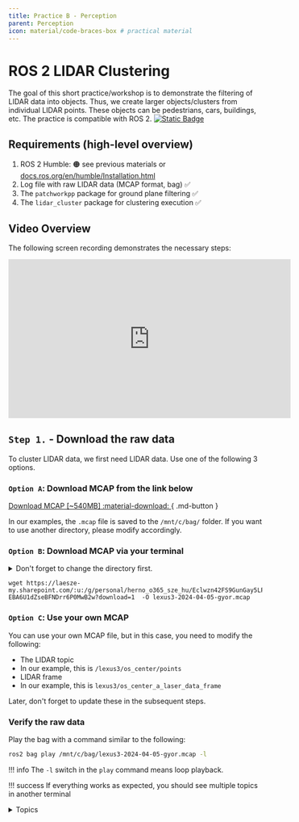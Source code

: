 ```yaml
---
title: Practice B - Perception
parent: Perception
icon: material/code-braces-box # practical material
---
```


# ROS 2 LIDAR Clustering

The goal of this short practice/workshop is to demonstrate the filtering of LIDAR data into objects. Thus, we create larger objects/clusters from individual LIDAR points. These objects can be pedestrians, cars, buildings, etc. The practice is compatible with ROS 2. [![Static Badge](https://img.shields.io/badge/ROS_2-Humble-34aec5)](https://docs.ros.org/en/humble/)

## Requirements (high-level overview)
1. ROS 2 Humble: 🟠 see previous materials or [docs.ros.org/en/humble/Installation.html](https://docs.ros.org/en/humble/Installation.html)
2. Log file with raw LIDAR data (MCAP format, bag) ✅
3. The `patchworkpp` package for ground plane filtering ✅
4. The `lidar_cluster` package for clustering execution ✅

## Video Overview

The following screen recording demonstrates the necessary steps:

<iframe width="560" height="315" src="https://www.youtube.com/embed/YJyczb53vrg?si=rqnKHgE7y70-5B3a" title="YouTube video player" frameborder="0" allow="accelerometer; autoplay; clipboard-write; encrypted-media; gyroscope; picture-in-picture; web-share" referrerpolicy="strict-origin-when-cross-origin" allowfullscreen></iframe>

## `Step 1.` - Download the raw data

To cluster LIDAR data, we first need LIDAR data. Use one of the following 3 options.

### `Option A`: Download MCAP from the link below

[Download MCAP [~540MB] :material-download: ](https://laesze-my.sharepoint.com/:u:/g/personal/herno_o365_sze_hu/Eclwzn42FS9GunGay5LPq-EBA6U1dZseBFNDrr6P0MwB2w?download=1){ .md-button }

In our examples, the `.mcap` file is saved to the `/mnt/c/bag/` folder. If you want to use another directory, please modify accordingly.

### `Option B`: Download MCAP via your terminal

<details>
<summary> Don't forget to change the directory first.</summary>

In our case, `/mnt/c/bag/` is the place where we will put it:

``` bash
cd /mnt/c/bag/
```
</details>

```
wget https://laesze-my.sharepoint.com/:u:/g/personal/herno_o365_sze_hu/Eclwzn42FS9GunGay5LPq-EBA6U1dZseBFNDrr6P0MwB2w?download=1  -O lexus3-2024-04-05-gyor.mcap
```

### `Option C`: Use your own MCAP
You can use your own MCAP file, but in this case, you need to modify the following:

- The LIDAR topic
 - In our example, this is `/lexus3/os_center/points`
- LIDAR frame
 - In our example, this is `lexus3/os_center_a_laser_data_frame`

Later, don't forget to update these in the subsequent steps.

### Verify the raw data

Play the bag with a command similar to the following:
``` bash
ros2 bag play /mnt/c/bag/lexus3-2024-04-05-gyor.mcap -l
```

!!! info 
    The `-l` switch in the `play` command means loop playback.

!!! success
    If everything works as expected, you should see multiple topics in another terminal
    <details>
    <summary> Topics</summary>
    In another terminal, issue the following command:

    ``` bash
    ros2 topic list
    ```
    You should see a similar topic list:


    ``` bash
    /clock
    /events/read_split
    /lexus3/gps/duro/current_pose
    /lexus3/gps/duro/imu
    /lexus3/gps/duro/mag
    /lexus3/gps/duro/navsatfix
    /lexus3/gps/duro/status_flag
    /lexus3/gps/duro/status_string
    /lexus3/gps/duro/time_diff
    /lexus3/gps/duro/time_ref
    /lexus3/os_center/points
    /lexus3/os_left/points
    /lexus3/os_right/points
    /lexus3/zed2i/zed_node/left/image_rect_color/compressed
    /parameter_events
    /rosout
    /tf
    /tf_static   
    ```
    </details>

    Also, there must be at least one `sensor_msgs/msg/PointCloud2`, check with:
    ``` bash
     ros2 topic type /lexus3/os_center/points
    ```
    Result:
    ``` bash
    sensor_msgs/msg/PointCloud2
    ```

## `Step 2` - Install `ROS 2` packages

!!! info 
    If you don't have a `~/ros2_ws/` workspace, you will need the following command:
    ```bash
    mkdir -p ~/ros2_ws/src
    ```
    If you have a different workspace name, modify the following commands accordingly.

### Clone `patchworkpp` package
The `patchwork-plusplus-ros` is the ROS 2 package of Patchwork++ (@ IROS'22), providing fast and robust LIDAR ground segmentation. We recommend the [JKK-research](https://github.com/jkk-research/) fork, which includes some improvements, or you can use the original [KAIST](https://github.com/url-kaist/) version.

```bash
cd ~/ros2_ws/src
```
```bash
git clone https://github.com/jkk-research/patchwork-plusplus-ros
```
or
```bash
git clone https://github.com/url-kaist/patchwork-plusplus-ros -b ROS2
```

### Clone `lidar_cluster` package

```bash
cd ~/ros2_ws/src
```

``` bash
git clone https://github.com/jkk-research/lidar_cluster_ros2
```

### Build the packages

```bash
cd ~/ros2_ws
```

```bash
colcon build --packages-select patchworkpp lidar_cluster --symlink-install
```

## `Step 3` - Execution

### What is the expected operation?

```mermaid
graph TD;

    p1[ /lexus3/os_center/points<br/>sensor_msgs::PointCloud2]:::white --> patchwork([ /patchwork_node]):::light
    patchwork --> p
    p[ /nonground<br/>sensor_msgs::PointCloud2]:::white --> cluster([ /cluster_node]):::light
    cluster --> f1[ /clustered_points<br/>sensor_msgs::PointCloud2]:::white
    cluster --> f2[ /clustered_marker<br/>visualization_msgs::MarkerArray]:::white
    classDef light fill:#34aec5,stroke:#152742,stroke-width:2px,color:#152742  
    classDef dark fill:#152742,stroke:#34aec5,stroke-width:2px,color:#34aec5
    classDef white fill:#ffffff,stroke:#152742,stroke-width:2px,color:#15274
    classDef dash fill:#ffffff,stroke:#152742,stroke-width:2px,color:#15274, stroke-dasharray: 5 5
    classDef red fill:#ef4638,stroke:#152742,stroke-width:2px,color:#fff
```

<details>
<summary> Don't forget to source</summary>

``` bash
source ~/ros2_ws/install/setup.bash
```
</details>

```bash
ros2 bag play /mnt/c/bag/lexus3-2024-04-05-gyor.mcap -l
```

```bash
ros2 launch patchworkpp demo.launch.py  cloud_topic:=/lexus3/os_center/points cloud_frame:=lexus3/os_center_a_laser_data_frame
```
Use one of the following clustering algorithms:

```bash
ros2 launch lidar_cluster dbscan_spatial.launch.py
```
DBSCAN (Density-Based Spatial Clustering of Applications with Noise) is a non-grid-based clustering algorithm.
On a modern 6-core or better CPU, you can expect at least 10 Hz performance.

```bash
ros2 launch lidar_cluster euclidean_spatial.launch.py
```
Non-grid clustering based on Euclidean distance.
On a modern 6-core or better CPU, you can expect at least 5 Hz performance. 

```bash
ros2 launch lidar_cluster euclidean_grid.launch.py
```
Voxel grid-based clustering based on Euclidean distance.
On a modern 6-core or better CPU, you can expect at least 100 Hz performance.

```bash
ros2 launch lidar_cluster rviz02.launch.py
```

!!! success
    If everything works as expected, you should see a similar rviz window.
    ![lidar_cluster01](https://raw.githubusercontent.com/jkk-research/lidar_cluster_ros2/ros2/img/lidar_cluster01.png)

## Links
- English version of clustering [jkk-research.github.io/workshops/clustering_a](https://jkk-research.github.io/workshops/clustering_a/) 